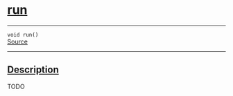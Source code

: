 
<h1 id="run">
 <a href="#/api/kernel/run" class="anchor">
   <span>run</span>
  </a>
</h1>

<div class="signature">

<hr>

  <div class="definition-container">
    <div class="definition">
      <code><span class="token keyword">void</span> run()</code>
      <div class="flex-spacing"></div>
      <a href="https://github.com/libocca/occa/blob/f8dbf4d2/include/occa/core/kernel.hpp#L114" target="_blank">Source</a>
    </div>
    
  </div>

  <hr>
</div>


<h2 id="description">
 <a href="#/api/kernel/run?id=description" class="anchor">
   <span>Description</span>
  </a>
</h2>

TODO
